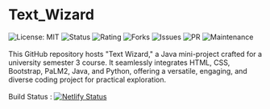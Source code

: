 # Text_Wizard
![License: MIT](https://img.shields.io/badge/License-MIT-yellow.svg?style=for-the-badges)
![Status](https://img.shields.io/website-up-down-green-red/https/twizard.netlify.app.svg)
![Rating](https://img.shields.io/wordpress/plugin/r/child-theme-check.svg)
![Forks](https://img.shields.io/github/forks/ADITYAVOFFICIAL/Text_Wizard.svg)
![Issues](https://img.shields.io/github/issues/ADITYAVOFFICIAL/Text_Wizard.svg)
![PR](https://img.shields.io/github/issues-pr/ADITYAVOFFICIAL/Text_Wizard.svg)
![Maintenance](https://img.shields.io/badge/Maintained%3F-yes-green.svg)
<br><br>
This GitHub repository hosts "Text Wizard," a Java mini-project crafted for a university semester 3 course. It seamlessly integrates HTML, CSS, Bootstrap, PaLM2, Java, and Python, offering a versatile, engaging, and diverse coding project for practical exploration.<br><br>Build Status :
[![Netlify Status](https://api.netlify.com/api/v1/badges/2383e814-0292-4cbc-9f63-107be4c45839/deploy-status)](https://app.netlify.com/sites/twizard/deploys)
